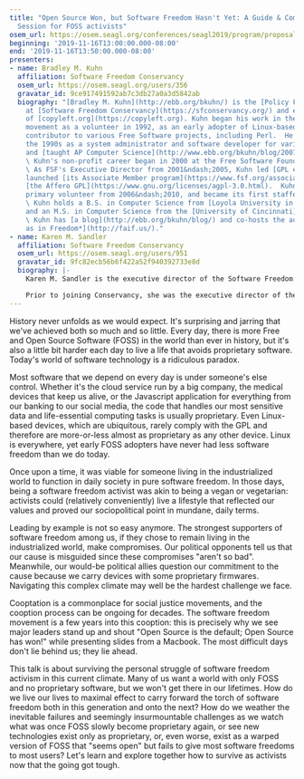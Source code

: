 ```yaml
---
title: "Open Source Won, but Software Freedom Hasn't Yet: A Guide & Commiseration
  Session for FOSS activists"
osem_url: https://osem.seagl.org/conferences/seagl2019/program/proposals/659
beginning: '2019-11-16T13:00:00.000-08:00'
end: '2019-11-16T13:50:00.000-08:00'
presenters:
- name: Bradley M. Kuhn
  affiliation: Software Freedom Conservancy
  osem_url: https://osem.seagl.org/users/356
  gravatar_id: 9ce917491592ab7c3db27a0a3d5842ab
  biography: "[Bradley M. Kuhn](http://ebb.org/bkuhn/) is the [Policy Fellow and Hacker-in-Residence](https://sfconservancy.org/about/staff/#bkuhn)
    at [Software Freedom Conservancy](https://sfconservancy.org/) and editor-in-chief
    of [copyleft.org](https://copyleft.org). Kuhn began his work in the software freedom
    movement as a volunteer in 1992, as an early adopter of Linux-based systems and
    contributor to various Free Software projects, including Perl.  He worked during
    the 1990s as a system administrator and software developer for various companies,
    and [taught AP Computer Science](http://www.ebb.org/bkuhn/blog/2007/05/05/walnut-hills-1998.html).
    \ Kuhn's non-profit career began in 2000 at the Free Software Foundation (FSF).
    \ As FSF's Executive Director from 2001&ndash;2005, Kuhn led [GPL enforcement](https://www.fsf.org/licensing),
    launched [its Associate Member program](https://www.fsf.org/associate/), and invented
    [the Affero GPL](https://www.gnu.org/licenses/agpl-3.0.html).  Kuhn began as Conservancy's
    primary volunteer from 2006&ndash;2010, and became its first staffer in 2011.
    \ Kuhn holds a B.S. in Computer Science from [Loyola University in Maryland](https://www.loyola.edu/academics/computer-science),
    and an M.S. in Computer Science from the [University of Cincinnati](http://www.cs.uc.edu/).
    \ Kuhn has [a blog](http://ebb.org/bkuhn/blog/) and co-hosts the audcast, [*Free
    as in Freedom*](http://faif.us/)."
- name: Karen M. Sandler
  affiliation: Software Freedom Conservancy
  osem_url: https://osem.seagl.org/users/951
  gravatar_id: 9fc82ecb56b6f422a52f940392733e8d
  biography: |-
    Karen M. Sandler is the executive director of the Software Freedom Conservancy, which is the nonprofit home of dozens of free and open source software projects including Git, Etherpad, QEMU, Selenium and Inkscape (to name a few). She is known as a cyborg lawyer for her advocacy for free software as a life-or-death issue, particularly in relation to the software on medical devices.

    Prior to joining Conservancy, she was the executive director of the GNOME Foundation. Karen co-organizes Outreachy, the award-winning outreach program for people who are subject to systemic bias and underrepresented in tech. Karen is an adjunct Lecturer-In-Law at Columbia Law School and Visiting Scholar at UC Santa Cruz as an advisory committee member of the Center for Research in Open Source Software. She is the recipient of the Free Software Foundation's 2017 Award for the Advancement of Free Software as well as an O'Reilly Open Source Award.
---
```


History never unfolds as we would expect.  It's surprising and jarring that we've achieved both so much and so little.  Every day, there is more Free and Open Source Software (FOSS) in the world than ever in history, but it's also a little bit harder each day to live a life that avoids proprietary software.  Today's world of software technology is a ridiculous paradox.

Most software that we depend on every day is under someone's else control.  Whether it's the cloud service run by a big company, the medical devices that keep us alive, or the Javascript application for everything from our banking to our social media, the code that handles our most sensitive data and life-essential computing tasks is usually proprietary.  Even Linux-based devices, which are ubiquitous, rarely comply with the GPL and therefore are more-or-less almost as proprietary as any other device.  Linux is everywhere, yet early FOSS adopters have never had less software freedom than we do today.

Once upon a time, it was viable for someone living in the industrialized world to function in daily society in pure software freedom.  In those days, being a software freedom activist was akin to being a vegan or vegetarian: activists could (relatively conveniently) live a lifestyle that reflected our values and proved our sociopolitical point in mundane, daily terms.

Leading by example is not so easy anymore.  The strongest supporters of software freedom among us, if they chose to remain living in the industrialized world, make compromises.  Our political opponents tell us that our cause is misguided since these compromises "aren't so bad".  Meanwhile, our would-be political allies question our commitment to the cause because we carry devices with some proprietary firmwares.  Navigating this complex climate may well be the hardest challenge we face.

Cooptation is a commonplace for social justice movements, and the cooption process can be ongoing for decades.  The software freedom movement is a few years into this cooption: this is precisely why we see major leaders stand up and shout "Open Source is the default; Open Source has won!" while presenting slides from a Macbook.  The most difficult days don't lie behind us; they lie ahead.

This talk is about surviving the personal struggle of software freedom activism in this current climate.  Many of us want a world with only FOSS and no proprietary software, but we won't get there in our lifetimes.  How do we live our lives to maximal effect to carry forward the torch of software freedom both in this generation and onto the next?  How do we weather the inevitable failures and seemingly insurmountable challenges as we watch what was once FOSS slowly become proprietary again, or see new technologies exist only as proprietary, or, even worse, exist as a warped version of FOSS that "seems open" but fails to give most software freedoms to most users?  Let's learn and explore together how to survive as activists now that the going got tough.
